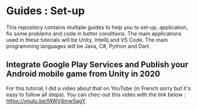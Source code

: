 # Guides : Set-up
This repository contains multiple guides to help you to set-up, application, fix some problems and code in better conditions. The main applications used in these tutorials will be Unity, Intellij and VS Code. The main programming languages will be Java, C#, Python and Dart.
## Integrate Google Play Services and Publish your Android mobile game from Unity in 2020
For this tutorial, I did a video about that on YouTube (in French sorry but it's easy to follow all steps). You can chec-out this video with the link below : 
https://youtu.be/fAWV4mw5agY
